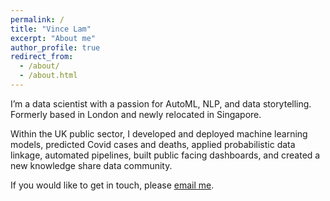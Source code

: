 ```yaml
---
permalink: /
title: "Vince Lam"
excerpt: "About me"
author_profile: true
redirect_from: 
  - /about/
  - /about.html
---
```

I’m a data scientist with a passion for AutoML, NLP, and data storytelling. Formerly based in London and newly relocated in Singapore. 

Within the UK public sector, I developed and deployed machine learning models, predicted Covid cases and deaths, applied probabilistic data linkage, automated pipelines, built public facing dashboards, and created a new knowledge share data community.

If you would like to get in touch, please [email me](mailto:vincenthmlam@gmail.com).